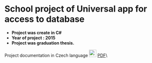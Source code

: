# School project of Universal app for access to database

* **Project was create in C#**
* **Year of project : 2015**
* **Project was graduation thesis.**

Project documentation in Czech language
<img src="![/Images/PDF/PDF_icon.ico](https://github.com/Beji-kun/My_certificates/blob/main/Images/PDF/PDF_icon.ico)" width="24">
[PDF](/Dokumentace%20k%20projektu_KocourekAdam.pdf)\